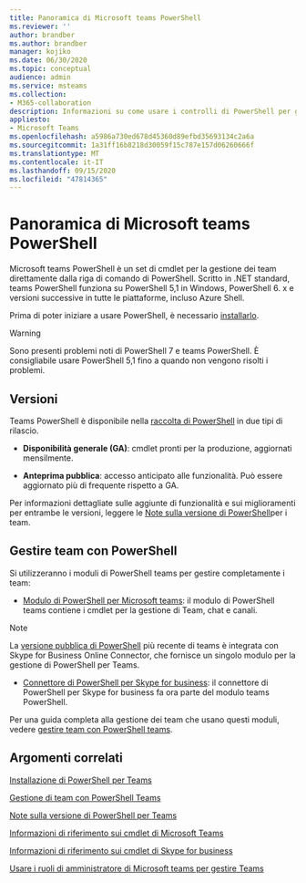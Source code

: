 ```yaml
---
title: Panoramica di Microsoft teams PowerShell
ms.reviewer: ''
author: brandber
ms.author: brandber
manager: kojiko
ms.date: 06/30/2020
ms.topic: conceptual
audience: admin
ms.service: msteams
ms.collection:
- M365-collaboration
description: Informazioni su come usare i controlli di PowerShell per gestire Microsoft teams.
appliesto:
- Microsoft Teams
ms.openlocfilehash: a5986a730ed678d45360d89efbd35693134c2a6a
ms.sourcegitcommit: 1a31ff16b8218d30059f15c787e157d06260666f
ms.translationtype: MT
ms.contentlocale: it-IT
ms.lasthandoff: 09/15/2020
ms.locfileid: "47814365"
---
```

# <a name="microsoft-teams-powershell-overview"></a>Panoramica di Microsoft teams PowerShell

Microsoft teams PowerShell è un set di cmdlet per la gestione dei team direttamente dalla riga di comando di PowerShell. Scritto in .NET standard, teams PowerShell funziona su PowerShell 5,1 in Windows, PowerShell 6. x e versioni successive in tutte le piattaforme, incluso Azure Shell.

Prima di poter iniziare a usare PowerShell, è necessario [installarlo](teams-powershell-install.md). 

> [!WARNING]
> Sono presenti problemi noti di PowerShell 7 e teams PowerShell. È consigliabile usare PowerShell 5,1 fino a quando non vengono risolti i problemi.

## <a name="releases"></a>Versioni


Teams PowerShell è disponibile nella [raccolta di PowerShell](https://www.powershellgallery.com/packages/MicrosoftTeams) in due tipi di rilascio.

- **Disponibilità generale (GA)**: cmdlet pronti per la produzione, aggiornati mensilmente.

- **Anteprima pubblica**: accesso anticipato alle funzionalità. Può essere aggiornato più di frequente rispetto a GA.

Per informazioni dettagliate sulle aggiunte di funzionalità e sui miglioramenti per entrambe le versioni, leggere le [Note sulla versione di PowerShell](teams-powershell-release-notes.md)per i team.


## <a name="manage-teams-with-powershell"></a>Gestire team con PowerShell

Si utilizzeranno i moduli di PowerShell teams per gestire completamente i team:

- [Modulo di PowerShell per Microsoft teams](https://www.powershellgallery.com/packages/MicrosoftTeams/): il modulo di PowerShell teams contiene i cmdlet per la gestione di Team, chat e canali.

> [!NOTE]
> La [versione pubblica di PowerShell](https://www.powershellgallery.com/packages/MicrosoftTeams/) più recente di teams è integrata con Skype for Business Online Connector, che fornisce un singolo modulo per la gestione di PowerShell per Teams.

- [Connettore di PowerShell per Skype for business](https://www.microsoft.com/download/details.aspx?id=39366): il connettore di PowerShell per Skype for business fa ora parte del modulo teams PowerShell.

Per una guida completa alla gestione dei team che usano questi moduli, vedere [gestire team con PowerShell teams](teams-powershell-managing-teams.md).


## <a name="related-topics"></a>Argomenti correlati

[Installazione di PowerShell per Teams](teams-powershell-install.md)

[Gestione di team con PowerShell Teams](teams-powershell-managing-teams.md)

[Note sulla versione di PowerShell per Teams](teams-powershell-release-notes.md)

[Informazioni di riferimento sui cmdlet di Microsoft Teams](https://docs.microsoft.com/powershell/teams/?view=teams-ps)

[Informazioni di riferimento sui cmdlet di Skype for business](https://docs.microsoft.com/powershell/skype/intro?view=skype-ps)

[Usare i ruoli di amministratore di Microsoft teams per gestire Teams](using-admin-roles.md)
